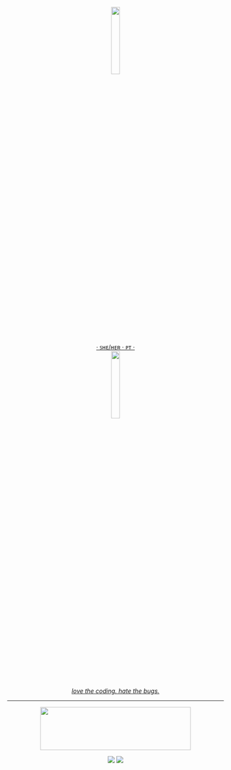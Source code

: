 <!-- Glass Bead Profile -->
<p align="center">
  <a href="[https://skillicons.dev](https://git.io/gradientbadge)">
    <img width="20%" src="https://pr4a8ymkgj1z.runkit.sh" />
    </br>
    · ꜱʜᴇ/ʜᴇʀ · ᴘᴛ ·
    </br>
    <img width="20%"src="https://cdn.discordapp.com/attachments/1065287385392365599/1103341518942642276/download20230503160911_2.png"/>
    </br>
    <i>love the coding. hate the bugs.</i>
  </a>
</p>

----

<!-- Technologies -->
<p align="center">
  <a href="https://skillicons.dev">
    <img height="100" width="350" src="https://skillicons.dev/icons?i=cs,js,py,ps,unity,bots,vscode,visualstudio&perline=4" />
  </a>
</p>

<!-- How to contact me -->
<p align="center">
  <a href = "mailto:carolina.mg.veloso@gmail.com"><img src="https://img.shields.io/static/v1?message=Gmail&logo=gmail&label=&color=D14836&logoColor=white&labelColor=&style=for-the-badge" target="_blank"></a>
  <a href="https://www.linkedin.com/in/carolina-veloso/" target="_blank"><img src="https://img.shields.io/badge/-LinkedIn-%230077B5?style=for-the-badge&logo=linkedin&logoColor=white" target="_blank"></a>   
</p>



<!--
**glass-bead/glass-bead** is a ✨ _special_ ✨ repository because its `README.md` (this file) appears on your GitHub profile.

Here are some ideas to get you started:

- 🔭 I’m currently working on ...
- 🌱 I’m currently learning ...
- 👯 I’m looking to collaborate on ...
- 🤔 I’m looking for help with ...
- 💬 Ask me about ...
- 📫 How to reach me: ...
- 😄 Pronouns: ...
- ⚡ Fun fact: ...
-->
